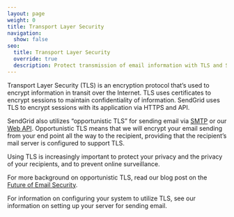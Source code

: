 ```yaml
---
layout: page
weight: 0
title: Transport Layer Security
navigation:
  show: false
seo:
  title: Transport Layer Security
  override: true
  description: Protect transmission of email information with TLS and SendGrid
---
```


Transport Layer Security (TLS) is an encryption protocol that’s used to encrypt information in transit over the Internet. TLS uses certificates to encrypt sessions to maintain confidentiality of information. SendGrid uses TLS to encrypt sessions with its application via HTTPS and API.

SendGrid also utilizes “opportunistic TLS” for sending email via [SMTP]({{root_url}}/glossary/smtp/) or our [Web API](https://sendgrid.api-docs.io/v3.0/mail-send). Opportunistic TLS means that we will encrypt your email sending from your end point all the way to the recipient, providing that the recipient’s mail server is configured to support TLS.

Using TLS is increasingly important to protect your privacy and the privacy of your recipients, and to prevent online surveillance.

For more background on opportunistic TLS, read our blog post on the [Future of Email Security](https://sendgrid.com/blog/sendgrid-and-the-future-of-email-security/).

For information on configuring your system to utilize TLS, see our information on setting up your server for sending email.
